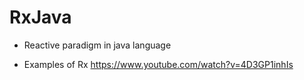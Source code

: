 # RxJava

- Reactive paradigm in java language

- Examples of Rx https://www.youtube.com/watch?v=4D3GP1inhIs
